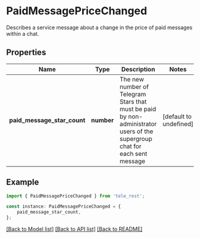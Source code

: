 # PaidMessagePriceChanged

Describes a service message about a change in the price of paid messages within a chat.

## Properties

Name | Type | Description | Notes
------------ | ------------- | ------------- | -------------
**paid_message_star_count** | **number** | The new number of Telegram Stars that must be paid by non-administrator users of the supergroup chat for each sent message | [default to undefined]

## Example

```typescript
import { PaidMessagePriceChanged } from 'tele_rest';

const instance: PaidMessagePriceChanged = {
    paid_message_star_count,
};
```

[[Back to Model list]](../README.md#documentation-for-models) [[Back to API list]](../README.md#documentation-for-api-endpoints) [[Back to README]](../README.md)

